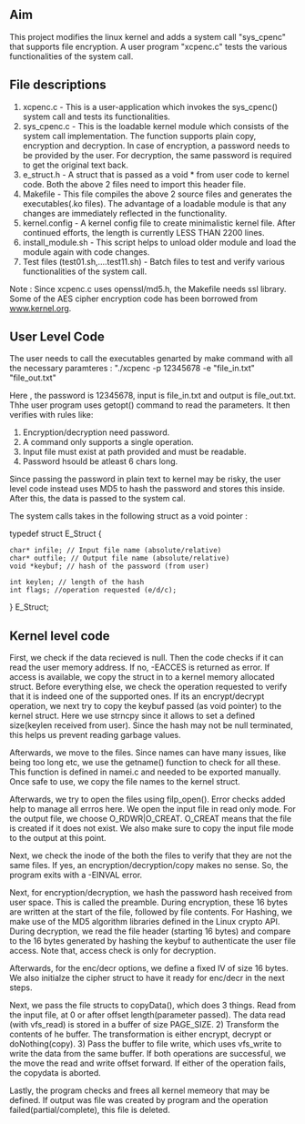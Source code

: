 
## Aim
This project modifies the linux kernel and adds a system call "sys_cpenc" that supports file encryption. A user program "xcpenc.c" tests the various functionalities of the system call.

## File descriptions

1) xcpenc.c - This is a user-application which invokes the sys_cpenc() system call and tests its functionalities.
2) sys_cpenc.c - This is the loadable kernel module which consists of the system call implementation. The function supports plain copy, encryption and decryption. 
	             In case of encryption, a password needs to be provided by the user. For decryption, the same password is required to get the original text back.
3) e_struct.h - A struct that is passed as a void * from user code to kernel code. Both the above 2 files need to import this header file.
4) Makefile - This file compiles the above 2 source files and generates the executables(.ko files). The advantage of a loadable module is that any changes are immediately reflected in the functionality.
5) kernel.config - A kernel config file to create minimalistic kernel file. After continued efforts, the length is currently LESS THAN 2200 lines.
6) install_module.sh - This script helps to unload older module and load the module again with code changes.
7) Test files (test01.sh,....test11.sh) - Batch files to test and verify various functionalities of the system call.

Note :	Since xcpenc.c uses openssl/md5.h, the Makefile needs ssl library.
		Some of the AES cipher encryption code has been borrowed from www.kernel.org.


## User Level Code

The user needs to call the executables genarted by make command with all the necessary paramteres :
	"./xcpenc -p 12345678 -e  "file_in.txt" "file_out.txt"

Here , the password is 12345678, input is file_in.txt and output is file_out.txt. Thhe user program uses getopt() command to read the parameters.
It then verifies with rules like:
1. Encryption/decryption need password.
2. A command only supports a single operation.
3. Input file must exist at path provided and must be readable.
4. Password hsould be atleast 6 chars long.

Since passing the password in plain text to kernel may be risky, the user level code instead uses MD5 to hash the password and stores this inside.
After this, the data is passed to the system cal.
		
The system calls takes in the following struct as a void pointer :

typedef struct E_Struct {
	
	char* infile; // Input file name (absolute/relative)
	char* outfile; // Output file name (absolute/relative)
	void *keybuf; // hash of the password (from user)
   
	int keylen; // length of the hash
	int flags; //operation requested (e/d/c);

} E_Struct;


## Kernel level code

First, we check if the data recieved is null. Then the code checks if it can read the user memory address. If no, -EACCES is returned as error.
If access is available, we copy the struct in to a kernel memory allocated struct. Before everything else, we check the operation requested
to verify that it is indeed one of the supported ones. If its an encrypt/decrypt operation, we next try to copy the keybuf passed (as void pointer) 
to the kernel struct. Here we use strncpy since it allows to set a defined size(keylen received from user). Since the hash may not be null terminated,
this helps us prevent reading garbage values.

Afterwards, we move to the files. Since names can have many issues, like being too long etc, we use the getname() function to check for all these. This function is defined
in namei.c and needed to be exported manually. Once safe to use, we copy the file names to the kernel struct.  

Afterwards, we try to open the files using filp_open(). Error checks added help to manage all errros here. We open the input file in read only mode. For the output file,
we choose O_RDWR|O_CREAT. O_CREAT means that the file is created if it does not exist. We also make sure to copy the input file mode to the output at this point.

Next, we check the inode of the both the files to verify that they are not the same files. If yes, an encryption/decryption/copy makes no sense. So, the program exits with
a -EINVAL error.

Next, for encryption/decryption, we hash the password hash received from user space. This is called the preamble. During encryption, these 16 bytes are written at the start
of the file, followed by file contents. For Hashing, we make use of the MD5 algorithm libraries defined in the Linux crypto API. During decryption, we read the file header
(starting 16 bytes) and compare to the 16 bytes generated by hashing the keybuf to authenticate the user file access. Note that, access check is only for decryption.
 
Afterwards, for the enc/decr options, we define a fixed IV of size 16 bytes. We also initialze the cipher struct to have it ready for enc/decr in the next steps.
 
Next, we pass the file structs to copyData(), which does 3 things. Read from the input file, at 0 or after offset length(parameter passed). The data read (with vfs_read) is stored 
in a buffer of size PAGE_SIZE. 2) Transform the contents of he buffer. The transformation is either encrypt, decrypt or doNothing(copy). 3) Pass the buffer to file write, which uses vfs_write
to write the data from the same buffer. If both operations are successful, we the move the read and write offset forward. If either of the operation fails, the copydata is aborted.

Lastly, the program checks and frees all kernel memeory that may be defined. If output was file was created by program and the operation failed(partial/complete), this file is deleted.
